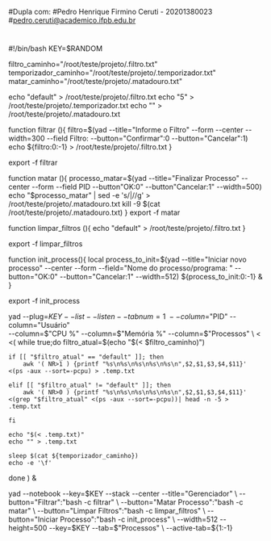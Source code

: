 #Dupla com:
#Pedro Henrique Firmino Ceruti - 20201380023
#pedro.ceruti@academico.ifpb.edu.br
#
#

#!/bin/bash
KEY=$RANDOM


filtro_caminho="/root/teste/projeto/.filtro.txt"
temporizador_caminho="/root/teste/projeto/.temporizador.txt"
matar_caminho="/root/teste/projeto/.matadouro.txt"


echo "default" > /root/teste/projeto/.filtro.txt
echo "5" > /root/teste/projeto/.temporizador.txt
echo "" > /root/teste/projeto/.matadouro.txt

function filtrar (){
	filtro=$(yad --title="Informe o Filtro" --form --center --width=300 --field Filtro: --button="Confirmar":0 --button="Cancelar":1)
	echo ${filtro:0:-1} > /root/teste/projeto/.filtro.txt
}

export -f filtrar

function matar (){
	processo_matar=$(yad --title="Finalizar Processo" --center --form --field PID --button"OK:0" --button"Cancelar:1" --width=500)
	echo "$processo_matar" | sed -e 's/|//g' > /root/teste/projeto/.matadouro.txt
	kill -9 $(cat /root/teste/projeto/.matadouro.txt)
}
export -f matar

function limpar_filtros (){
	echo "default" > /root/teste/projeto/.filtro.txt
}

export -f limpar_filtros

function init_process(){
    local process_to_init=$(yad --title="Iniciar novo processo" --center --form --field="Nome do processo/programa: " --button="OK:0" --button="Cancelar:1" --width=512)
    ${process_to_init:0:-1} &
}

export -f init_process

yad --plug=$KEY --list --listen --tabnum=1 \
	--column=$"PID" --column="Usuário" \
	--column=$"CPU %" --column=$"Memória %" --column=$"Processos" \ < <(
while true;do
	filtro_atual=$(echo "$(< $filtro_caminho)")

	if [[ "$filtro_atual" == "default" ]]; then
		awk '( NR>1 ) {printf "%s\n%s\n%s\n%s\n%s\n",$2,$1,$3,$4,$11}' <(ps -aux --sort=-pcpu) > .temp.txt
    
	elif [[ "$filtro_atual" != "default" ]]; then
		awk '( NR>0 ) {printf "%s\n%s\n%s\n%s\n%s\n",$2,$1,$3,$4,$11}' <(grep "$filtro_atual" <(ps -aux --sort=-pcpu))| head -n -5 > .temp.txt
    
	fi

	echo "$(< .temp.txt)"
	echo "" > .temp.txt

	sleep $(cat ${temporizador_caminho})
	echo -e '\f'
done ) &


yad --notebook --key=$KEY --stack --center --title="Gerenciador" \
  --button="Filtrar":"bash -c filtrar" \
	--button="Matar Processo":"bash -c matar" \
	--button="Limpar Filtros":"bash -c limpar_filtros" \
  --button="Iniciar Processo":"bash -c init_process" \
  --width=512 --height=500 --key=$KEY --tab=$"Processos" \
  --active-tab=${1:-1}
